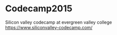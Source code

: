 # Codecamp2015
Silicon valley codecamp at evergreen valley college https://www.siliconvalley-codecamp.com/
